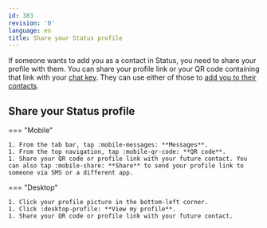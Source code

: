 ```yaml
---
id: 383
revision: '0'
language: en
title: Share your Status profile
---
```


If someone wants to add you as a contact in Status, you need to share your profile with them. You can share your profile link or your QR code containing that link with your [chat key](./your-chatkey-emojihash-and-identicon-ring.md). They can use either of those to [add you to their contacts](./add-a-contact-in-status.md).

## Share your Status profile

=== "Mobile"

    1. From the tab bar, tap :mobile-messages: **Messages**.
    1. From the top navigation, tap :mobile-qr-code: **QR code**.
    1. Share your QR code or profile link with your future contact. You can also tap :mobile-share: **Share** to send your profile link to someone via SMS or a different app.

=== "Desktop"

    1. Click your profile picture in the bottom-left corner.
    1. Click :desktop-profile: **View my profile**.
    1. Share your QR code or profile link with your future contact.
